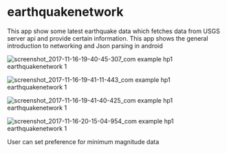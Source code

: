 # earthquakenetwork

This app show some latest earthquake data which fetches data from USGS server api and provide certain information.
This app shows the general introduction to networking and Json parsing in android


![screenshot_2017-11-16-19-40-45-307_com example hp1 earthquakenetwork 1](https://user-images.githubusercontent.com/22625247/32897348-5943d0d2-cb0b-11e7-8ec0-28f73b42d61c.png)

![screenshot_2017-11-16-19-41-11-443_com example hp1 earthquakenetwork 1](https://user-images.githubusercontent.com/22625247/32897357-5e476eea-cb0b-11e7-8cbf-802e31820d44.png)

![screenshot_2017-11-16-19-41-40-425_com example hp1 earthquakenetwork 1](https://user-images.githubusercontent.com/22625247/32897370-65fb409e-cb0b-11e7-81ba-9d2fec4d4cb1.png)




![screenshot_2017-11-16-20-15-04-954_com example hp1 earthquakenetwork 1](https://user-images.githubusercontent.com/22625247/32897337-533f92ac-cb0b-11e7-846c-4424276cf8db.png)



User can set preference for minimum magnitude data
